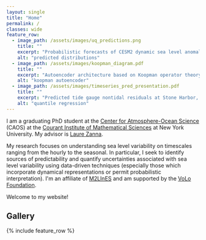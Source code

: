 ```yaml
---
layout: single
title: "Home"
permalink: /
classes: wide
feature_row:
  - image_path: /assets/images/uq_predictions.png
    title: ""
    excerpt: "Probabilistic forecasts of CESM2 dynamic sea level anomalies ."
    alt: "predicted distributions"
  - image_path: /assets/images/koopman_diagram.pdf
    title: ""
    excerpt: "Autoencoder architecture based on Koopman operator theory for obtaining an improved dynamical propagator to forecast regional sea surface heights."
    alt: "koopman autoencoder"
  - image_path: /assets/images/timeseries_pred_presentation.pdf
    title: ""
    excerpt: "Predicted tide gauge nontidal residuals at Stone Harbor, NJ using quantile regression neural networks."
    alt: "quantile regression"
---
```


I am a graduating PhD student at the [Center for Atmosphere-Ocean Science](https://caos.cims.nyu.edu/dynamic/) (CAOS) 
at the [Courant Institute of Mathematical Sciences](https://cims.nyu.edu/dynamic/) at New York University.
My advisor is [Laure Zanna](https://zanna-researchteam.github.io/author/laure-zanna/).

My research focuses on understanding sea level variability on timescales ranging from the hourly to the seasonal. In particular, 
I seek to identify sources of predictability and quantify uncertainties associated with sea level variability using data-driven techniques
(especially those which incorporate dynamical representations or permit probabilistic interpretation).
I'm an affiliate of [M2LInES](https://m2lines.github.io/)
and am supported by the [VoLo Foundation](https://volofoundation.org/project/new-york-university-nyu/).

Welcome to my website!

<!-- I'm a Wisconsinite, a marathoner, an amateur piano player, and an avid Mets supporter (though perhaps not as much of a baseball fanatic as my advisor)! -->

## Gallery
{% include feature_row %}
